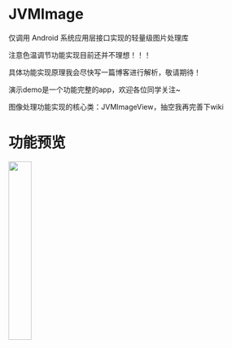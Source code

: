 # JVMImage
仅调用 Android 系统应用层接口实现的轻量级图片处理库

注意色温调节功能实现目前还并不理想！！！

具体功能实现原理我会尽快写一篇博客进行解析，敬请期待！

演示demo是一个功能完整的app，欢迎各位同学关注~

图像处理功能实现的核心类：JVMImageView，抽空我再完善下wiki

# 功能预览

<img src="https://github.com/xiaofei-dev/JVMImage/blob/master/app/art/screen_shot_1.gif" width="30%" height="30%">
